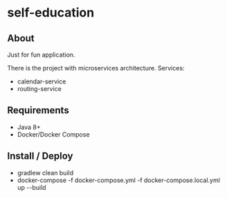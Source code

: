 # self-education

## About
Just for fun application.

There is the project with microservices architecture.
Services:
- calendar-service
- routing-service

## Requirements
- Java 8+
- Docker/Docker Compose

## Install / Deploy
- gradlew clean build
- docker-compose -f docker-compose.yml -f docker-compose.local.yml up --build
